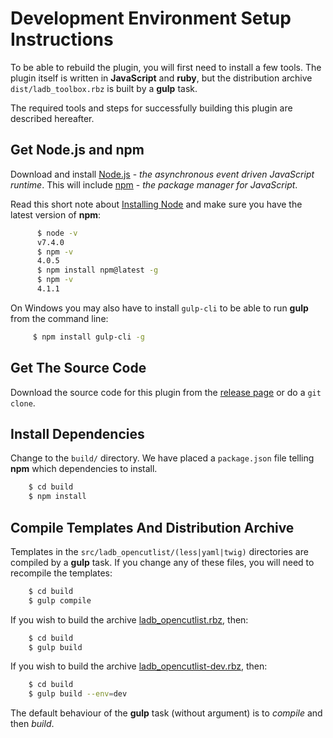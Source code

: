 # Development Environment Setup Instructions

To be able to rebuild the plugin, you will first need to install a few tools. The plugin itself is written in **JavaScript** and **ruby**, but the distribution archive `dist/ladb_toolbox.rbz` is built by a **gulp** task.

The required tools and steps for successfully building this plugin are described hereafter.

## Get **Node.js** and **npm**

Download and install [Node.js](https://nodejs.org/en/download/) - *the asynchronous event driven JavaScript runtime*. This will include [npm](https://www.npmjs.com/) - *the package manager for JavaScript*.

Read this short note about [Installing Node](https://docs.npmjs.com/getting-started/installing-node) and make sure you have the latest version of **npm**:

``` bash
      $ node -v
      v7.4.0
      $ npm -v
      4.0.5
      $ npm install npm@latest -g
      $ npm -v
      4.1.1
```

On Windows you may also have to install `gulp-cli` to be able to run **gulp** from the command line:

``` bash
     $ npm install gulp-cli -g
```

## Get The Source Code

Download the source code for this plugin from the [release page](https://github.com/lairdubois/lairdubois-opencutlist-sketchup-extension/releases) or do a `git clone`.

## Install Dependencies

Change to the `build/` directory. We have placed a `package.json` file telling **npm** which dependencies to install.

``` bash
    $ cd build
    $ npm install
```

## Compile Templates And Distribution Archive

Templates in the `src/ladb_opencutlist/(less|yaml|twig)` directories are compiled by a **gulp** task. If you change any of these files, you will need to recompile the templates:

``` bash
    $ cd build
    $ gulp compile
```

If you wish to build the archive [ladb_opencutlist.rbz](../dist/ladb_opencutlist.rbz), then:

``` bash
    $ cd build
    $ gulp build
```

If you wish to build the archive [ladb_opencutlist-dev.rbz](../dist/ladb_opencutlist-dev.rbz), then:

``` bash
    $ cd build
    $ gulp build --env=dev
```

The default behaviour of the **gulp** task (without argument) is to *compile* and then *build*.